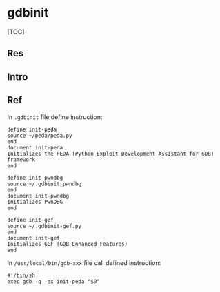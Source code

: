 # gdbinit

[TOC]



## Res


## Intro


## Ref
[Pwndbg + GEF + Peda — One for all, and all for one]: https://infosecwriteups.com/pwndbg-gef-peda-one-for-all-and-all-for-one-714d71bf36b8

In `.gdbinit` file define instruction:
```shell
define init-peda  
source ~/peda/peda.py  
end  
document init-peda  
Initializes the PEDA (Python Exploit Development Assistant for GDB) framework  
end  
  
define init-pwndbg  
source ~/.gdbinit_pwndbg  
end  
document init-pwndbg  
Initializes PwnDBG  
end  
  
define init-gef  
source ~/.gdbinit-gef.py  
end  
document init-gef  
Initializes GEF (GDB Enhanced Features)  
end
```

In `/usr/local/bin/gdb-xxx` file call defined instruction:
```shell
#!/bin/sh  
exec gdb -q -ex init-peda "$@"
```
